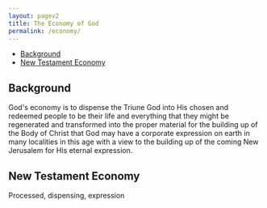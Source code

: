 ```yaml
---
layout: pagev2
title: The Economy of God
permalink: /economy/
---
```

- [Background](#background)
- [New Testament Economy](#new-testament-economy)

## Background

God's economy is to dispense the Triune God into His chosen and redeemed people to be their life and everything that they might be regenerated and transformed into the proper material for the building up of the Body of Christ that God may have a corporate expression on earth in many localities in this age with a view to the building up of the coming New Jerusalem for His eternal expression.

## New Testament Economy

Processed, dispensing, expression